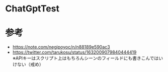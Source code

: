 # ChatGptTest
# 参考
- https://note.com/negipoyoc/n/n88189e590ac3
- https://twitter.com/tarukosu/status/1632009079840444419  
※APIキーはスクリプト上はもちろんシーンのフィールドにも書きこんではいけない（戒め）
